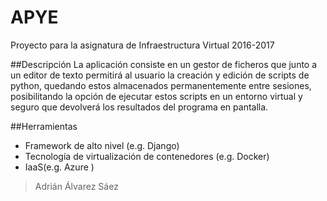 # APYE

Proyecto para la asignatura de Infraestructura Virtual 2016-2017

##Descripción
La aplicación consiste en un gestor de ficheros que junto a un editor de texto permitirá al usuario la creación y edición de scripts de python, quedando estos almacenados permanentemente entre sesiones, posibilitando la opción de ejecutar estos scripts en un entorno virtual y seguro que devolverá los resultados del programa en pantalla.

##Herramientas
  - Framework de alto nivel (e.g. Django)
  - Tecnología de virtualización de contenedores (e.g. Docker)
  - IaaS(e.g. Azure  )

>Adrián Álvarez Sáez
